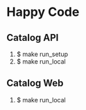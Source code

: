 # Happy Code

## Catalog API
1. $ make run_setup
2. $ make run_local

## Catalog Web
1. $ make run_local